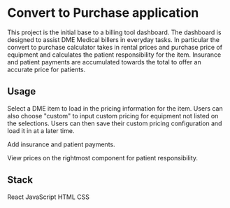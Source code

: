# Convert to Purchase application

This project is the initial base to a billing tool dashboard. The dashboard is designed to assist DME Medical billers in everyday tasks. In particular the convert to purchase calculator
takes in rental prices and purchase price of equipment and calculates the patient responsibility for the item. Insurance and patient payments are accumulated towards the total to offer an accurate price for patients.

## Usage

Select a DME item to load in the pricing information for the item. Users can also choose "custom" to input custom pricing for equipment not listed on the selections. Users can then save their custom pricing configuration and load it in at a later time.

Add insurance and patient payments.

View prices on the rightmost component for patient responsibility.

## Stack

React
JavaScript
HTML
CSS

